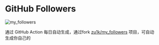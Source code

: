 # GitHub Followers


![my_followers](https://raw.githubusercontent.com.rproxy.lgf.im/zu1k/my_followers/master/all.png)

通过 GitHub Action 每日自动生成，通过fork [zu1k/my_followers](https://github.com/zu1k/my_followers) 项目，可自动生成你自己的 

